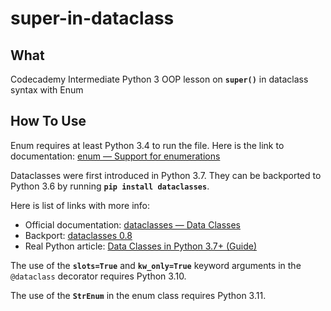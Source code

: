 # super-in-dataclass

## What

Codecademy Intermediate Python 3 OOP lesson on **`super()`** in dataclass syntax with Enum

## How To Use

Enum requires at least Python 3.4 to run the file. Here is the link to documentation: [enum — Support for enumerations](https://docs.python.org/3/library/enum.html)

Dataclasses were first introduced in Python 3.7. They can be backported to Python 3.6 by running **`pip install dataclasses`**.

Here is list of links with more info:

- Official documentation: [dataclasses — Data Classes](https://docs.python.org/3/library/dataclasses.html#module-dataclasses)
- Backport: [dataclasses 0.8](https://pypi.org/project/dataclasses/)
- Real Python article: [Data Classes in Python 3.7+ (Guide)](https://realpython.com/python-data-classes/)

The use of the **`slots=True`** and **`kw_only=True`** keyword arguments in the `@dataclass` decorator requires Python 3.10.

The use of the **`StrEnum`** in the enum class requires Python 3.11.
